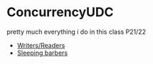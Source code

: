 # ConcurrencyUDC
pretty much everything i do in this class P21/22
- [Writers/Readers](./Readers.md)
- [Sleeping barbers](./#%20Sleeping%20barber.md)